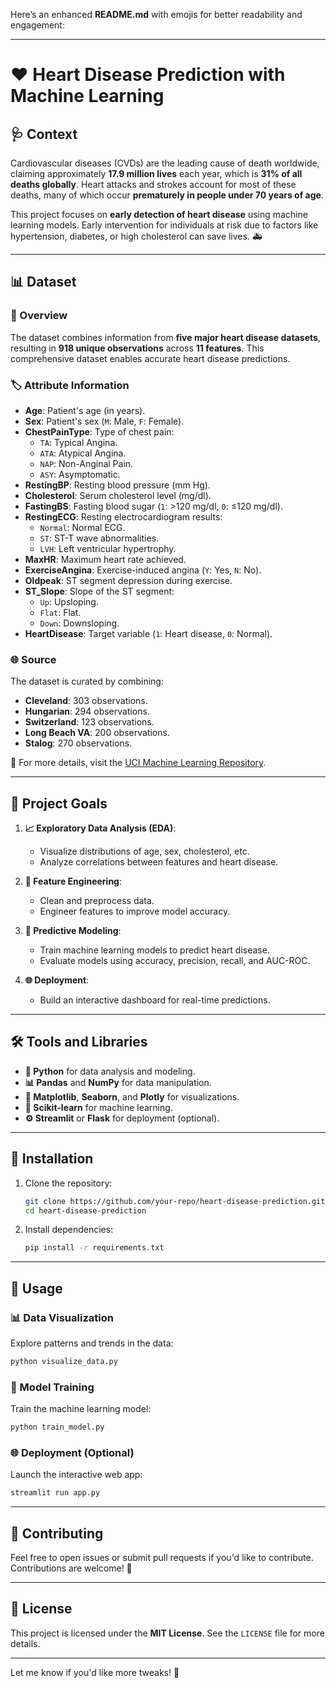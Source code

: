 Here’s an enhanced **README.md** with emojis for better readability and engagement:

---

# ❤️ Heart Disease Prediction with Machine Learning

## 🩺 Context

Cardiovascular diseases (CVDs) are the leading cause of death worldwide, claiming approximately **17.9 million lives** each year, which is **31% of all deaths globally**. Heart attacks and strokes account for most of these deaths, many of which occur **prematurely in people under 70 years of age**.  

This project focuses on **early detection of heart disease** using machine learning models. Early intervention for individuals at risk due to factors like hypertension, diabetes, or high cholesterol can save lives. 🚑

---

## 📊 Dataset

### 🔎 Overview
The dataset combines information from **five major heart disease datasets**, resulting in **918 unique observations** across **11 features**. This comprehensive dataset enables accurate heart disease predictions.

### 🏷️ Attribute Information
- **Age**: Patient's age (in years).
- **Sex**: Patient's sex (`M`: Male, `F`: Female).
- **ChestPainType**: Type of chest pain:
  - `TA`: Typical Angina.
  - `ATA`: Atypical Angina.
  - `NAP`: Non-Anginal Pain.
  - `ASY`: Asymptomatic.
- **RestingBP**: Resting blood pressure (mm Hg).
- **Cholesterol**: Serum cholesterol level (mg/dl).
- **FastingBS**: Fasting blood sugar (`1`: >120 mg/dl, `0`: ≤120 mg/dl).
- **RestingECG**: Resting electrocardiogram results:
  - `Normal`: Normal ECG.
  - `ST`: ST-T wave abnormalities.
  - `LVH`: Left ventricular hypertrophy.
- **MaxHR**: Maximum heart rate achieved.
- **ExerciseAngina**: Exercise-induced angina (`Y`: Yes, `N`: No).
- **Oldpeak**: ST segment depression during exercise.
- **ST_Slope**: Slope of the ST segment:
  - `Up`: Upsloping.
  - `Flat`: Flat.
  - `Down`: Downsloping.
- **HeartDisease**: Target variable (`1`: Heart disease, `0`: Normal).

### 🌐 Source
The dataset is curated by combining:
- **Cleveland**: 303 observations.
- **Hungarian**: 294 observations.
- **Switzerland**: 123 observations.
- **Long Beach VA**: 200 observations.
- **Stalog**: 270 observations.  

🔗 For more details, visit the [UCI Machine Learning Repository](https://archive.ics.uci.edu/ml/machine-learning-databases/heart-disease/).

---

## 🎯 Project Goals

1. **📈 Exploratory Data Analysis (EDA)**:
   - Visualize distributions of age, sex, cholesterol, etc.
   - Analyze correlations between features and heart disease.
   
2. **🔧 Feature Engineering**:
   - Clean and preprocess data.
   - Engineer features to improve model accuracy.

3. **🤖 Predictive Modeling**:
   - Train machine learning models to predict heart disease.
   - Evaluate models using accuracy, precision, recall, and AUC-ROC.

4. **🌐 Deployment**:
   - Build an interactive dashboard for real-time predictions.

---

## 🛠️ Tools and Libraries

- **🐍 Python** for data analysis and modeling.
- **📊 Pandas** and **NumPy** for data manipulation.
- **🎨 Matplotlib**, **Seaborn**, and **Plotly** for visualizations.
- **🧠 Scikit-learn** for machine learning.
- **⚙️ Streamlit** or **Flask** for deployment (optional).

---

## 🚀 Installation

1. Clone the repository:
   ```bash
   git clone https://github.com/your-repo/heart-disease-prediction.git
   cd heart-disease-prediction
   ```

2. Install dependencies:
   ```bash
   pip install -r requirements.txt
   ```

---

## 🏃 Usage

### 📊 Data Visualization
Explore patterns and trends in the data:
```bash
python visualize_data.py
```

### 🤖 Model Training
Train the machine learning model:
```bash
python train_model.py
```

### 🌐 Deployment (Optional)
Launch the interactive web app:
```bash
streamlit run app.py
```

---

## 🤝 Contributing

Feel free to open issues or submit pull requests if you'd like to contribute. Contributions are welcome! 🎉

---

## 📜 License

This project is licensed under the **MIT License**. See the `LICENSE` file for more details.

---

Let me know if you'd like more tweaks! 🎨